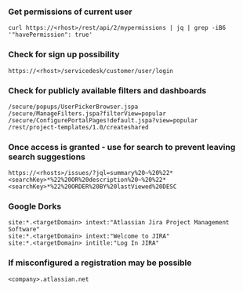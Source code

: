 ### Get permissions of current user
```
curl https://<rhost>/rest/api/2/mypermissions | jq | grep -iB6 '"havePermission": true'
```

### Check for sign up possibility
```
https://<rhost>/servicedesk/customer/user/login  
```

### Check for publicly available filters and dashboards
```
/secure/popups/UserPickerBrowser.jspa
/secure/ManageFilters.jspa?filterView=popular
/secure/ConfigurePortalPages!default.jspa?view=popular
/rest/project-templates/1.0/createshared
```

### Once access is granted - use for search to prevent leaving search suggestions
```
https://<rhosts>/issues/?jql=summary%20~%20%22*<searchKey>*%22%20OR%20description%20~%20%22*<searchKey>*%22%20ORDER%20BY%20lastViewed%20DESC  
```

### Google Dorks
```
site:*.<targetDomain> intext:"Atlassian Jira Project Management Software"
site:*.<targetDomain> intext:"Welcome to JIRA"
site:*.<targetDomain> intitle:"Log In JIRA"
```

### If misconfigured a registration may be possible
```
<company>.atlassian.net
```

